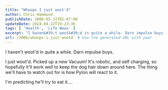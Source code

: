 ```yaml
---
title: "Whoops I just woot'd"
author: Chris Hammond
publishDate: 2006-05-31T01:07:00
updateDate: 2024-04-22T19:23:36
tags: [ 'Health', 'Life News' ]
excerpt: "I haven&#39;t woot&#39;d in quite a while. Darn impulse buys. I just woot&#39;d. Picked up a new Vacuum! It&#39;s robotic, and self charging, so hopefully it&#39;ll work well to keep the dog hair down around here. The thing we&#39;ll have to watch out for is how Pylon will react to it. I&#39;m predicting he&#39;ll try to eat... "
url: /2006/whoops-i-just-wootd  # Use the generated URL with year
---
```

<p>I haven&#39;t woot&#39;d in quite a while. Darn impulse buys.</p>  <p>I just woot&#39;d. Picked up a new Vacuum! It&#39;s robotic, and self charging, so hopefully it&#39;ll work well to keep the dog hair down around here. The thing we&#39;ll have to watch out for is how Pylon will react to it.</p>  <p>I&#39;m predicting he&#39;ll try to eat it....</p> 
